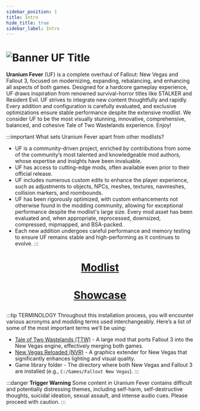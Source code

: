 ```yaml
---
sidebar_position: 1
title: Intro
hide_title: true
sidebar_label: Intro
---
```


# ![Banner UF Title](https://github.com/user-attachments/assets/0c750cbf-ca4f-4cb3-ae68-f4c8cc08931c)

**Uranium Fever** (UF) is a complete overhaul of Fallout: New Vegas and Fallout 3, focused on modernizing, expanding, rebalancing, and enhancing all aspects of both games. Designed for a hardcore gameplay experience, UF draws inspiration from renowned survival-horror titles like STALKER and Resident Evil. UF strives to integrate new content thoughtfully and rapidly. Every addition and configuration is carefully evaluated, and exclusive optimizations ensure stable performance despite the extensive modlist. We consider UF to be the most visually stunning, innovative, comprehensive, balanced, and cohesive Tale of Two Wastelands experience. Enjoy!

:::important What sets Uranium Fever apart from other modlists?
- UF is a community-driven project, enriched by contributions from some of the community’s most talented and knowledgeable mod authors, whose expertise and insights have been invaluable.
- UF has access to cutting-edge mods, often available even prior to their official release.
- UF includes numerous custom edits to enhance the player experience, such as adjustments to objects, NPCs, meshes, textures, navmeshes, collision markers, and roombounds.
- UF has been rigorously optimized, with custom enhancements not otherwise found in the modding community, allowing for exceptional performance despite the modlist's large size. Every mod asset has been evaluated and, when appropriate, reprocessed, downsized, compressed, mipmapped, and BSA-packed.
- Each new addition undergoes careful performance and memory testing to ensure UF remains stable and high-performing as it continues to evolve.
:::

# <p align="center"> [Modlist](https://loadorderlibrary.com/lists/uranium-fever) </p>
# <p align="center"> [Showcase](https://uraniumfever.net/docs/userinterface/) </p>

:::tip TERMINOLOGY
Throughout this installation process, you will encounter various acronyms and modding terms used interchangeably. Here’s a list of some of the most important terms we’ll be using:

- [Tale of Two Wastelands (TTW)](https://mod.pub/ttw/133-tale-of-two-wastelands) - A large mod that ports Fallout 3 into the New Vegas engine, effectively merging both games.
- [New Vegas Reloaded (NVR)](https://dlpnd.github.io/nvr-wiki/) - A graphics extender for New Vegas that significantly enhances lighting and visual quality.
- Game library folder - The directory where both New Vegas and Fallout 3 are installed (e.g., `C:/Games/Fallout New Vegas`).
:::


:::danger **Trigger Warning**
Some content in Uranium Fever contains difficult and potentially distressing themes, including self-harm, self-destructive thoughts, suicidal ideation, sexual assault, and intense audio cues. Please proceed with caution.
:::
